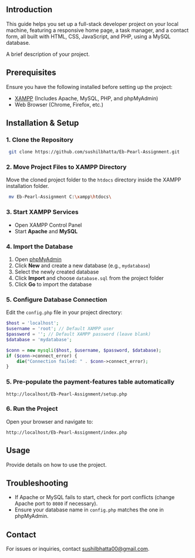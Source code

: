 ## Introduction
This guide helps you set up a full-stack developer project on your local machine, featuring a responsive home page, a task manager, and a contact form, all built with HTML, CSS, JavaScript, and PHP, using a MySQL database.

A brief description of your project.

## Prerequisites

Ensure you have the following installed before setting up the project:

- [XAMPP](https://www.apachefriends.org/index.html) (Includes Apache, MySQL, PHP, and phpMyAdmin)
- Web Browser (Chrome, Firefox, etc.)

## Installation & Setup

### 1. Clone the Repository
```sh
 git clone https://github.com/sushilbhatta/Eb-Pearl-Assignment.git
```

### 2. Move Project Files to XAMPP Directory
Move the cloned project folder to the `htdocs` directory inside the XAMPP installation folder.

```sh
 mv Eb-Pearl-Assignment C:\xampp\htdocs\
```

### 3. Start XAMPP Services
- Open XAMPP Control Panel
- Start **Apache** and **MySQL**

### 4. Import the Database
1. Open [phpMyAdmin](http://localhost/phpmyadmin/)
2. Click **New** and create a new database (e.g., `mydatabase`)
3. Select the newly created database
4. Click **Import** and choose `database.sql` from the project folder
5. Click **Go** to import the database

### 5. Configure Database Connection
Edit the `config.php` file in your project directory:

```php
$host = 'localhost';
$username = 'root'; // Default XAMPP user
$password = ''; // Default XAMPP password (leave blank)
$database = 'mydatabase';

$conn = new mysqli($host, $username, $password, $database);
if ($conn->connect_error) {
    die("Connection failed: " . $conn->connect_error);
}
```

### 5. Pre-populate the payment-features table automatically

```
http://localhost/Eb-Pearl-Assignment/setup.php
```

### 6. Run the Project
Open your browser and navigate to:

```
http://localhost/Eb-Pearl-Assignment/index.php
```

## Usage
Provide details on how to use the project.

## Troubleshooting
- If Apache or MySQL fails to start, check for port conflicts (change Apache port to `8080` if necessary).
- Ensure your database name in `config.php` matches the one in phpMyAdmin.


## Contact
For issues or inquiries, contact [sushilbhatta00@gmail.com](mailto:sushilbhatta00@gmail.com).


